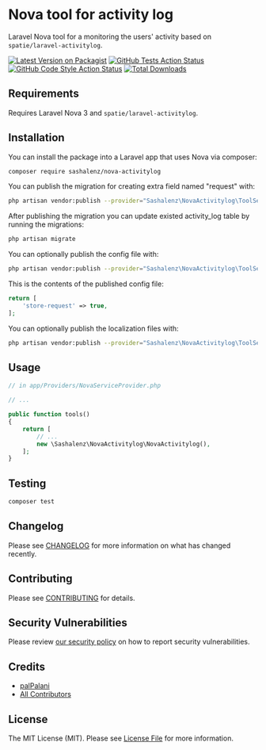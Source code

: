 # Nova tool for activity log
Laravel Nova tool for a monitoring the users' activity based on `spatie/laravel-activitylog`. 

[![Latest Version on Packagist](https://img.shields.io/packagist/v/palpalani/nova-activitylog.svg?style=flat-square)](https://packagist.org/packages/palpalani/nova-activitylog)
[![GitHub Tests Action Status](https://img.shields.io/github/workflow/status/palpalani/nova-activitylog/run-tests?label=tests)](https://github.com/palpalani/nova-activitylog/actions?query=workflow%3ATests+branch%3Adevelop)
[![GitHub Code Style Action Status](https://img.shields.io/github/workflow/status/palpalani/nova-activitylog/Check%20&%20fix%20styling?label=code%20style)](https://github.com/palpalani/nova-activitylog/actions?query=workflow%3A"Check+%26+fix+styling"+branch%3Adevelop)
[![Total Downloads](https://img.shields.io/packagist/dt/palpalani/nova-activitylog.svg?style=flat-square)](https://packagist.org/packages/palpalani/nova-activitylog)

## Requirements

Requires Laravel Nova 3 and `spatie/laravel-activitylog`.

## Installation

You can install the package into a Laravel app that uses Nova via composer:

```bash
composer require sashalenz/nova-activitylog
```

You can publish the migration for creating extra field named "request" with:

```bash
php artisan vendor:publish --provider="Sashalenz\NovaActivitylog\ToolServiceProvider" --tag="migrations"
```

After publishing the migration you can update existed activity_log table by running the migrations:

```bash
php artisan migrate
```

You can optionally publish the config file with:

```bash
php artisan vendor:publish --provider="Sashalenz\NovaActivitylog\ToolServiceProvider" --tag="config"
```

This is the contents of the published config file:

```php
return [
    'store-request' => true,
];
```

You can optionally publish the localization files with:

```bash
php artisan vendor:publish --provider="Sashalenz\NovaActivitylog\ToolServiceProvider" --tag="translations"
```

## Usage

```php
// in app/Providers/NovaServiceProvider.php

// ...

public function tools()
{
    return [
        // ...
        new \Sashalenz\NovaActivitylog\NovaActivitylog(),
    ];
}
```

## Testing

```bash
composer test
```

## Changelog

Please see [CHANGELOG](CHANGELOG.md) for more information on what has changed recently.

## Contributing

Please see [CONTRIBUTING](.github/CONTRIBUTING.md) for details.

## Security Vulnerabilities

Please review [our security policy](../../security/policy) on how to report security vulnerabilities.

## Credits

- [palPalani](https://github.com/palpalani)
- [All Contributors](../../contributors)

## License

The MIT License (MIT). Please see [License File](LICENSE.md) for more information.
